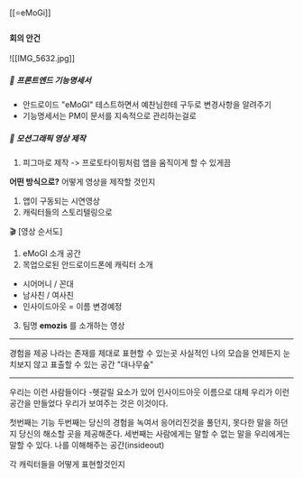 [[⭐eMoGi]]
#### 회의 안건 
![[IMG_5632.jpg]]

##### 📌 프론트엔드 기능명세서
- 안드로이드 "eMoGI" 테스트하면서 예찬님한테 구두로 변경사항을 
알려주기
- 기능명세서는 PM이 문서를 지속적으로 관리하는걸로
##### 📌 모션그래픽 영상 제작
1. 피그마로 제작 -> 프로토타이핑처럼 앱을 움직이게 할 수 있게끔

**어떤 방식으로?** 
어떻게 영상을 제작할 것인지 
1. 앱이 구동되는 시연영상
2. 캐릭터들의 스토리텔링으로

🎬 [영상 순서도]
1. eMoGI 소개 공간
2. 목업으로된 안드로이드폰에 캐릭터 소개
- 시어머니 / 꼰대
- 남사친 / 여사친
- 인사이드아웃 = 이름 변경예정
3. 팀명 **emozis** 를 소개하는 영상 

---
경험을 제공 
나라는 존재를 제대로 표현할 수 있는곳
사실적인 나의 모습을 언제든지 눈치보지 않고 표출할 수 있는 공간
"대나무숲"

---
우리는 이런 사람들이다 -헷갈릴 요소가 있어 인사이드아웃 이름으로 대체
우리가 이런 공간을 만들었다
우리가 보여주는 것은 이것이다.

첫번째는 기능 
두번째는 당신의 경험을 녹여서 응어리진것을 풀던지, 못다한 말을 하던지 당신의 해소할 곳을 제공해준다.
세번째는 사람에게는 말할 수 없는 말을 우리에게는 말할 수 있다. 
나를 이해해주는 공간(insideout)

각 캐릭터들을 어떻게 표현할것인지
